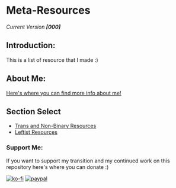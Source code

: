 # Meta-Resources 
*Current Version **[000]***

## Introduction:
This is a list of resource that I made :)

## About Me:
[Here's where you can find more info about me!](https://github.com/femm-andro/femm-andro/blob/master/README.md)

## Section Select

* [Trans and Non-Binary Resources](https://github.com/femm-andro/Trans-and-Non-Binary-Resources)
* [Leftist Resources](https://github.com/femm-andro/Leftist-Resources)

### Support Me:
  
If you want to support my transition and my continued work on this repository here's where you can donate :)
 
[![ko-fi](https://www.ko-fi.com/img/githubbutton_sm.svg)](https://ko-fi.com/P5P220ZWX)
[![paypal](https://www.paypalobjects.com/digitalassets/c/website/marketing/apac/C2/logos-buttons/optimize/34_Grey_PayPal_Pill_Button.png)](https://www.paypal.com/cgi-bin/webscr?cmd=_donations&business=EZXKMVF6LSXSQ&item_name=Support+Wynona&currency_code=USD&source=url)
 
